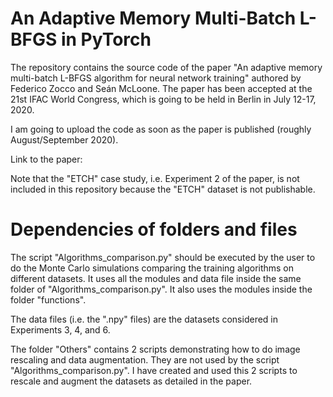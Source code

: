# An Adaptive Memory Multi-Batch L-BFGS in PyTorch
The repository contains the source code of the paper "An adaptive memory multi-batch L-BFGS algorithm for neural network training" authored by Federico Zocco and Seán McLoone. The paper has been accepted at the 21st IFAC World Congress, which is going to be held in Berlin in July 12-17, 2020. 

I am going to upload the code as soon as the paper is published (roughly August/September 2020).

Link to the paper: 

Note that the "ETCH" case study, i.e. Experiment 2 of the paper, is not included in this repository because the "ETCH" dataset is not publishable.


# Dependencies of folders and files 

The script "Algorithms_comparison.py" should be executed by the user to do the Monte Carlo simulations comparing the training algorithms on different datasets. It uses all the modules and data file inside the same folder of "Algorithms_comparison.py". It also uses the modules inside the folder "functions". 

The data files (i.e. the ".npy" files) are the datasets considered in Experiments 3, 4, and 6. 

The folder "Others" contains 2 scripts demonstrating how to do image rescaling and data augmentation. They are not used by the script "Algorithms_comparison.py". I have created and used this 2 scripts to rescale and augment the datasets as detailed in the paper. 




